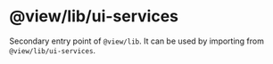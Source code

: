 # @view/lib/ui-services

Secondary entry point of `@view/lib`. It can be used by importing from `@view/lib/ui-services`.

